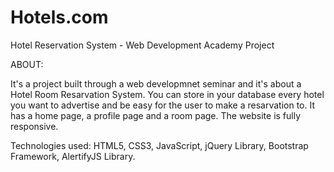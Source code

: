 # Hotels.com
Hotel Reservation System -  Web Development Academy Project

ABOUT:

  It's a project built through a web developmnet seminar and it's about a Hotel Room Resarvation System.
  You can store in your database every hotel you want to advertise and be easy for the user to make a resarvation to.
  It has a home page, a profile page and a room page. The website is fully responsive.
  
Technologies used: HTML5, CSS3, JavaScript, jQuery Library, Bootstrap Framework, AlertifyJS Library.
